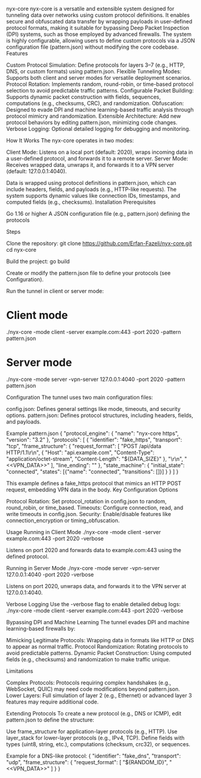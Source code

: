 nyx-core
nyx-core is a versatile and extensible system designed for tunneling data over networks using custom protocol definitions. It enables secure and obfuscated data transfer by wrapping payloads in user-defined protocol formats, making it suitable for bypassing Deep Packet Inspection (DPI) systems, such as those employed by advanced firewalls. The system is highly configurable, allowing users to define custom protocols via a JSON configuration file (pattern.json) without modifying the core codebase.
Features

Custom Protocol Simulation: Define protocols for layers 3–7 (e.g., HTTP, DNS, or custom formats) using pattern.json.
Flexible Tunneling Modes: Supports both client and server modes for versatile deployment scenarios.
Protocol Rotation: Implements random, round-robin, or time-based protocol selection to avoid predictable traffic patterns.
Configurable Packet Building: Supports dynamic packet construction with fields, sequences, computations (e.g., checksums, CRC), and randomization.
Obfuscation: Designed to evade DPI and machine learning-based traffic analysis through protocol mimicry and randomization.
Extensible Architecture: Add new protocol behaviors by editing pattern.json, minimizing code changes.
Verbose Logging: Optional detailed logging for debugging and monitoring.

How It Works
The nyx-core operates in two modes:

Client Mode: Listens on a local port (default: 2020), wraps incoming data in a user-defined protocol, and forwards it to a remote server.
Server Mode: Receives wrapped data, unwraps it, and forwards it to a VPN server (default: 127.0.0.1:4040).

Data is wrapped using protocol definitions in pattern.json, which can include headers, fields, and payloads (e.g., HTTP-like requests). The system supports dynamic values like connection IDs, timestamps, and computed fields (e.g., checksums).
Installation
Prerequisites

Go 1.16 or higher
A JSON configuration file (e.g., pattern.json) defining the protocols

Steps

Clone the repository:
git clone https://github.com/Erfan-Fazeli/nyx-core.git
cd nyx-core


Build the project:
go build


Create or modify the pattern.json file to define your protocols (see Configuration).

Run the tunnel in client or server mode:
# Client mode
./nyx-core -mode client -server example.com:443 -port 2020 -pattern pattern.json

# Server mode
./nyx-core -mode server -vpn-server 127.0.0.1:4040 -port 2020 -pattern pattern.json



Configuration
The tunnel uses two main configuration files:

config.json: Defines general settings like mode, timeouts, and security options.
pattern.json: Defines protocol structures, including headers, fields, and payloads.

Example pattern.json
{
  "protocol_engine": {
    "name": "nyx-core https",
    "version": "3.2"
  },
  "protocols": [
    {
      "identifier": "fake_https",
      "transport": "tcp",
      "frame_structure": {
        "request_format": [
          "POST /api/data HTTP/1.1\r\n",
          {
            "Host": "api.example.com",
            "Content-Type": "application/octet-stream",
            "Content-Length": "${DATA_SIZE}"
          },
          "\r\n",
          "<<VPN_DATA>>"
        ],
        "line_ending": ""
      },
      "state_machine": {
        "initial_state": "connected",
        "states": [{"name": "connected", "transitions": []}]
      }
    }
  ]
}

This example defines a fake_https protocol that mimics an HTTP POST request, embedding VPN data in the body.
Key Configuration Options

Protocol Rotation: Set protocol_rotation in config.json to random, round_robin, or time_based.
Timeouts: Configure connection, read, and write timeouts in config.json.
Security: Enable/disable features like connection_encryption or timing_obfuscation.

Usage
Running in Client Mode
./nyx-core -mode client -server example.com:443 -port 2020 -verbose


Listens on port 2020 and forwards data to example.com:443 using the defined protocol.

Running in Server Mode
./nyx-core -mode server -vpn-server 127.0.0.1:4040 -port 2020 -verbose


Listens on port 2020, unwraps data, and forwards it to the VPN server at 127.0.0.1:4040.

Verbose Logging
Use the -verbose flag to enable detailed debug logs:
./nyx-core -mode client -server example.com:443 -port 2020 -verbose

Bypassing DPI and Machine Learning
The tunnel evades DPI and machine learning-based firewalls by:

Mimicking Legitimate Protocols: Wrapping data in formats like HTTP or DNS to appear as normal traffic.
Protocol Randomization: Rotating protocols to avoid predictable patterns.
Dynamic Packet Construction: Using computed fields (e.g., checksums) and randomization to make traffic unique.

Limitations

Complex Protocols: Protocols requiring complex handshakes (e.g., WebSocket, QUIC) may need code modifications beyond pattern.json.
Lower Layers: Full simulation of layer 2 (e.g., Ethernet) or advanced layer 3 features may require additional code.

Extending Protocols
To create a new protocol (e.g., DNS or ICMP), edit pattern.json to define the structure:

Use frame_structure for application-layer protocols (e.g., HTTP).
Use layer_stack for lower-layer protocols (e.g., IPv4, TCP).
Define fields with types (uint8, string, etc.), computations (checksum, crc32), or sequences.

Example for a DNS-like protocol:
{
  "identifier": "fake_dns",
  "transport": "udp",
  "frame_structure": {
    "request_format": [
      "${RANDOM_ID}",
      "<<VPN_DATA>>"
    ]
  }
}

